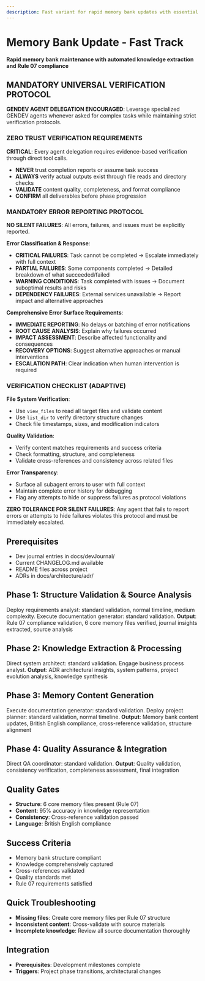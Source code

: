 ```yaml
---
description: Fast variant for rapid memory bank updates with essential knowledge extraction and organization
---
```


# Memory Bank Update - Fast Track

**Rapid memory bank maintenance with automated knowledge extraction and Rule 07 compliance**

## MANDATORY UNIVERSAL VERIFICATION PROTOCOL

**GENDEV AGENT DELEGATION ENCOURAGED**: Leverage specialized GENDEV agents whenever asked for complex tasks while maintaining strict verification protocols.

### ZERO TRUST VERIFICATION REQUIREMENTS

**CRITICAL**: Every agent delegation requires evidence-based verification through direct tool calls.

- **NEVER** trust completion reports or assume task success
- **ALWAYS** verify actual outputs exist through file reads and directory checks
- **VALIDATE** content quality, completeness, and format compliance
- **CONFIRM** all deliverables before phase progression

### MANDATORY ERROR REPORTING PROTOCOL

**NO SILENT FAILURES**: All errors, failures, and issues must be explicitly reported.

**Error Classification & Response**:

- **CRITICAL FAILURES**: Task cannot be completed → Escalate immediately with full context
- **PARTIAL FAILURES**: Some components completed → Detailed breakdown of what succeeded/failed
- **WARNING CONDITIONS**: Task completed with issues → Document suboptimal results and risks
- **DEPENDENCY FAILURES**: External services unavailable → Report impact and alternative approaches

**Comprehensive Error Surface Requirements**:

- **IMMEDIATE REPORTING**: No delays or batching of error notifications
- **ROOT CAUSE ANALYSIS**: Explain why failures occurred
- **IMPACT ASSESSMENT**: Describe affected functionality and consequences
- **RECOVERY OPTIONS**: Suggest alternative approaches or manual interventions
- **ESCALATION PATH**: Clear indication when human intervention is required

### VERIFICATION CHECKLIST (ADAPTIVE)

**File System Verification**:

- Use `view_files` to read all target files and validate content
- Use `list_dir` to verify directory structure changes
- Check file timestamps, sizes, and modification indicators

**Quality Validation**:

- Verify content matches requirements and success criteria
- Check formatting, structure, and completeness
- Validate cross-references and consistency across related files

**Error Transparency**:

- Surface all subagent errors to user with full context
- Maintain complete error history for debugging
- Flag any attempts to hide or suppress failures as protocol violations

**ZERO TOLERANCE FOR SILENT FAILURES**: Any agent that fails to report errors or attempts to hide failures violates this protocol and must be immediately escalated.

## Prerequisites

- Dev journal entries in docs/devJournal/
- Current CHANGELOG.md available
- README files across project
- ADRs in docs/architecture/adr/

## Phase 1: Structure Validation & Source Analysis

Deploy requirements analyst: standard validation, normal timeline, medium complexity.
Execute documentation generator: standard validation.
**Output**: Rule 07 compliance validation, 6 core memory files verified, journal insights extracted, source analysis

## Phase 2: Knowledge Extraction & Processing

Direct system architect: standard validation.
Engage business process analyst.
**Output**: ADR architectural insights, system patterns, project evolution analysis, knowledge synthesis

## Phase 3: Memory Content Generation

Execute documentation generator: standard validation.
Deploy project planner: standard validation, normal timeline.
**Output**: Memory bank content updates, British English compliance, cross-reference validation, structure alignment

## Phase 4: Quality Assurance & Integration

Direct QA coordinator: standard validation.
**Output**: Quality validation, consistency verification, completeness assessment, final integration

## Quality Gates

- **Structure**: 6 core memory files present (Rule 07)
- **Content**: 95% accuracy in knowledge representation
- **Consistency**: Cross-reference validation passed
- **Language**: British English compliance

## Success Criteria

- Memory bank structure compliant
- Knowledge comprehensively captured
- Cross-references validated
- Quality standards met
- Rule 07 requirements satisfied

## Quick Troubleshooting

- **Missing files**: Create core memory files per Rule 07 structure
- **Inconsistent content**: Cross-validate with source materials
- **Incomplete knowledge**: Review all source documentation thoroughly

## Integration

- **Prerequisites**: Development milestones complete
- **Triggers**: Project phase transitions, architectural changes
